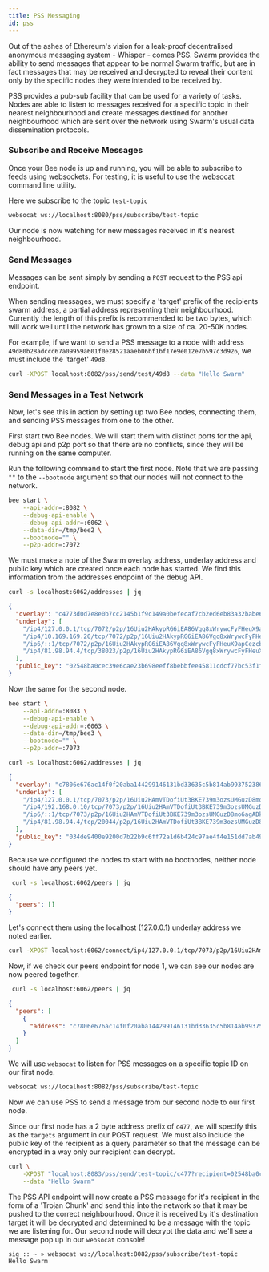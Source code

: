 ```yaml
---
title: PSS Messaging
id: pss
---
```


Out of the ashes of Ethereum's vision for a leak-proof decentralised anonymous messaging system - Whisper - comes PSS. Swarm provides the ability to send messages that appear to be normal Swarm traffic, but are in fact messages that may be received and decrypted to reveal their content only by the specific nodes they were intended to be received by.

PSS provides a pub-sub facility that can be used for a variety of tasks. Nodes are able to listen to messages received for a specific topic in their nearest neighbourhood and create messages destined for another neighbourhood which are sent over the network using Swarm's usual data dissemination protocols.

### Subscribe and Receive Messages

Once your Bee node is up and running, you will be able to subscribe to feeds using websockets. For testing, it is useful to use the [websocat](https://docs.rs/crate/websocat/1.0.1) command line utility.

Here we subscribe to the topic `test-topic`

```sh
websocat ws://localhost:8080/pss/subscribe/test-topic
```

Our node is now watching for new messages received in it's nearest neighbourhood.

### Send Messages

Messages can be sent simply by sending a `POST` request to the PSS api endpoint.

When sending messages, we must specify a 'target' prefix of the recipients swarm address, a partial address representing their neighbourhood. Currently the length of this prefix is recommended to be two bytes, which will work well until the network has grown to a size of ca. 20-50K nodes. 

For example, if we want to send a PSS message to a node with address `49d80b28adccd67a09959a601f0e28521aaeb06bf1bf17e9e012e7b597c3d926`, we must include the 'target' `49d8`.

```sh
curl -XPOST localhost:8082/pss/send/test/49d8 --data "Hello Swarm"
```

### Send Messages in a Test Network

Now, let's see this in action by setting up two Bee nodes, connecting them, and sending PSS messages from one to the other.

First start two Bee nodes. We will start them with distinct ports for the api, debug api and p2p port so that there are no conflicts, since they will be running on the same computer. 

Run the following command to start the first node. Note that we are passing `""` to the `--bootnode` argument so that our nodes will not connect to the network.

```sh
bee start \
    --api-addr=:8082 \
    --debug-api-enable \
    --debug-api-addr=:6062 \
    --data-dir=/tmp/bee2 \
    --bootnode="" \
    --p2p-addr=:7072
```

We must make a note of the Swarm overlay address, underlay address and public key which are created once each node has started. We find this information from the addresses endpoint of the debug API.

```sh
curl -s localhost:6062/addresses | jq
```

```json
{
  "overlay": "c4773d0d7e8e0b7cc2145b1f9c149a0befecaf7cb2ed6eb83a32babe60a18646",
  "underlay": [
    "/ip4/127.0.0.1/tcp/7072/p2p/16Uiu2HAkypRG6iEA86Vgq8xWrywcFyFHeuX9apCezcbS3cCjGtnL",
    "/ip4/10.169.169.20/tcp/7072/p2p/16Uiu2HAkypRG6iEA86Vgq8xWrywcFyFHeuX9apCezcbS3cCjGtnL",
    "/ip6/::1/tcp/7072/p2p/16Uiu2HAkypRG6iEA86Vgq8xWrywcFyFHeuX9apCezcbS3cCjGtnL",
    "/ip4/81.98.94.4/tcp/38023/p2p/16Uiu2HAkypRG6iEA86Vgq8xWrywcFyFHeuX9apCezcbS3cCjGtnL"
  ],
  "public_key": "02548ba0cec39e6cae23b698eeff8bebbfee45811cdcf77bc53f1f59c528d00b98"
}
```

Now the same for the second node.

```sh
bee start \
    --api-addr=:8083 \
    --debug-api-enable \
    --debug-api-addr=:6063 \
    --data-dir=/tmp/bee3 \
    --bootnode="" \
    --p2p-addr=:7073
```

```sh
curl -s localhost:6062/addresses | jq
```

```json
{
  "overlay": "c7806e676ac14f0f20aba144299146131bd33635c5b814ab993752386496b2cb",
  "underlay": [
    "/ip4/127.0.0.1/tcp/7073/p2p/16Uiu2HAmVTDofiUt3BKE739m3ozsUMGuzD8mo6agADkzmrJ33uvn",
    "/ip4/192.168.0.10/tcp/7073/p2p/16Uiu2HAmVTDofiUt3BKE739m3ozsUMGuzD8mo6agADkzmrJ33uvn",
    "/ip6/::1/tcp/7073/p2p/16Uiu2HAmVTDofiUt3BKE739m3ozsUMGuzD8mo6agADkzmrJ33uvn",
    "/ip4/81.98.94.4/tcp/20044/p2p/16Uiu2HAmVTDofiUt3BKE739m3ozsUMGuzD8mo6agADkzmrJ33uvn"
  ],
  "public_key": "034de9400e9200d7b22b9c6ff72a1d6b424c97ae4f4e151dd7ab49741db22e1310"
}
```

Because we configured the nodes to start with no bootnodes, neither node should have any peers yet.

```sh
 curl -s localhost:6062/peers | jq
```

```json
{
  "peers": []
}
```

Let's connect them using the localhost (127.0.0.1) underlay address we noted earlier.

```sh
curl -XPOST localhost:6062/connect/ip4/127.0.0.1/tcp/7073/p2p/16Uiu2HAmVTDofiUt3BKE739m3ozsUMGuzD8mo6agADkzmrJ33uvn
```

Now, if we check our peers endpoint for node 1, we can see our nodes are now peered together.

```sh
 curl -s localhost:6062/peers | jq
```

```json
{
  "peers": [
    {
      "address": "c7806e676ac14f0f20aba144299146131bd33635c5b814ab993752386496b2cb"
    }
  ]
}
```

We will use `websocat` to listen for PSS messages on a specific topic ID on our first node.

```sh
websocat ws://localhost:8082/pss/subscribe/test-topic
```

Now we can use PSS to send a message from our second node to our first node. 

Since our first node has a 2 byte address prefix of `c477`, we will specify this as the `targets` argument in our POST request. We must also include the public key of the recipient as a query parameter so that the message can be encrypted in a way only our recipient can decrypt.

```sh
curl \
	-XPOST "localhost:8083/pss/send/test-topic/c477?recipient=02548ba0cec39e6cae23b698eeff8bebbfee45811cdcf77bc53f1f59c528d00b98"\
	--data "Hello Swarm"
```

The PSS API endpoint will now create a PSS message for it's recipient in the form of a 'Trojan Chunk' and send this into the network so that it may be pushed to the correct neighbourhood. Once it is received by it's destination target it will be decrypted and determined to be a message with the topic we are listening for. Our second node will decrypt the data and we'll see a message pop up in our `websocat` console!

```sh
sig :: ~ » websocat ws://localhost:8082/pss/subscribe/test-topic
Hello Swarm
```

